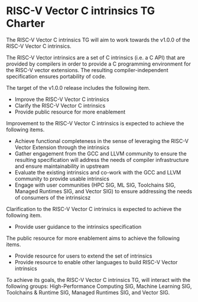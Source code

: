 # RISC-V Vector C intrinsics TG Charter

The RISC-V Vector C intrinsics TG will aim to work towards the v1.0.0 of the RISC-V Vector C intrinsics.

The RISC-V Vector intrinsics are a set of C intrinsics (i.e. a C API) that are provided by compilers in order to provide a C programming environment for the RISC-V vector extensions. The resulting compiler-independent specification ensures portability of code.

The target of the v1.0.0 release includes the following item.

 * Improve the RISC-V Vector C intrinsics
 * Clarify the RISC-V Vector C intrinsics
 * Provide public resource for more enablement

Improvement to the RISC-V Vector C intrinsics is expected to achieve the following items.

 * Achieve functional completeness in the sense of leveraging the RISC-V Vector Extension through the intrinsics
 * Gather engagement from the GCC and LLVM community to ensure the resulting specification will address the needs of compiler infrastructure and ensure maintainability in upstream
 * Evaluate the existing intrinsics and co-work with the GCC and LLVM community to provide usable intrinsics
 * Engage with user communities (HPC SIG, ML SIG, Toolchains SIG, Managed Runtimes SIG, and Vector SIG) to ensure addressing the needs of consumers of the intrinsicsz

Clarification to the RISC-V Vector C intrinsics is expected to achieve the following item.

 * Provide user guidance to the intrinsics specification

The public resource for more enablement aims to achieve the following items.

 * Provide resource for users to extend the set of intrinsics
 * Provide resource to enable other languages to build RISC-V Vector intrinsics

To achieve its goals, the RISC-V Vector C intrinsics TG, will interact with the following groups: High-Performance Computing SIG, Machine Learning SIG, Toolchains & Runtime SIG, Managed Runtimes SIG, and Vector SIG.
